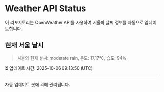 
# Weather API Status

이 리포지토리는 OpenWeather API를 사용하여 서울의 날씨 정보를 자동으로 업데이트합니다.

## 현재 서울 날씨
> 서울의 현재 날씨: moderate rain, 온도: 17.17°C, 습도: 94%

⏳ 업데이트 시간: 2025-10-06 09:13:50 (UTC)

---
자동 업데이트 봇에 의해 관리됩니다.
